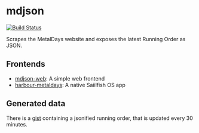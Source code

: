 mdjson
======
[![Build Status](https://travis-ci.org/blabber/mdjson.svg?branch=master)](https://travis-ci.org/blabber/mdjson)

Scrapes the MetalDays website and exposes the latest Running Order as JSON.

## Frontends

* [mdjson-web](https://github.com/blabber/mdjson-web): A simple web frontend
* [harbour-metaldays](https://github.com/blabber/harbour-metaldays): A native Saiilfish OS app

## Generated data

There is a [gist](https://gist.githubusercontent.com/blabber/babc4803141b0ec13fd613cc84eae074/raw)
containing a jsonified running order, that is updated every 30 minutes.

